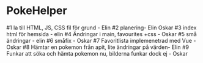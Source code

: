 ﻿# PokeHelper
#1 la till HTML, JS, CSS fil för grund - Elin
#2 planering- Elin Oskar
#3 index html för hemsida - elin
#4 Ändringar i main, favourites +css - Oskar
#5 små ändringar - elin
#6 småfix - Oskar
#7 Favoritlista implemenetrad med Vue - Oskar 
#8 Hämtar en pokemon från apit, lite ändringar på värden- Elin 
#9 Funkar att söka och hämta pokemon nu, bilderna funkar dock ej - Oskar 
